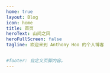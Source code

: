 ```yaml
---
home: true
layout: Blog
icon: home
title: 首页
heroText: 山间之风
heroFullScreen: false
tagline: 欢迎来到 Anthony Hoo 的个人博客


#footer: 自定义页脚内容。
---
```


